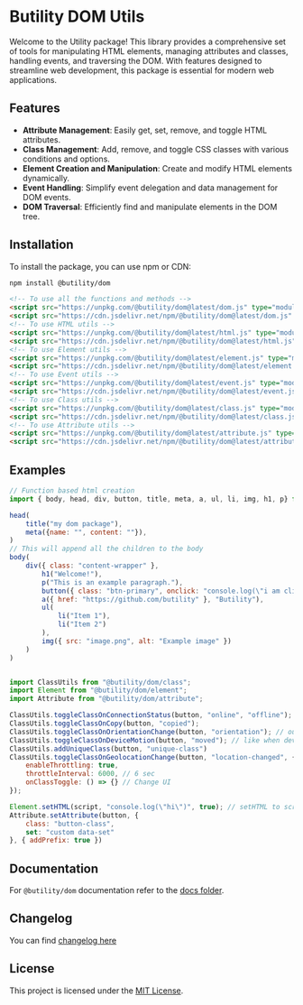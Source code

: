 # Butility DOM Utils

Welcome to the Utility package! This library provides a comprehensive set of tools for manipulating HTML elements, managing attributes and classes, handling events, and traversing the DOM. With features designed to streamline web development, this package is essential for modern web applications.

## Features

- **Attribute Management**: Easily get, set, remove, and toggle HTML attributes.
- **Class Management**: Add, remove, and toggle CSS classes with various conditions and options.
- **Element Creation and Manipulation**: Create and modify HTML elements dynamically.
- **Event Handling**: Simplify event delegation and data management for DOM events.
- **DOM Traversal**: Efficiently find and manipulate elements in the DOM tree.


## Installation

To install the package, you can use npm or CDN:

```sh
npm install @butility/dom
```

```html
<!-- To use all the functions and methods -->
<script src="https://unpkg.com/@butility/dom@latest/dom.js" type="module"></script>
<script src="https://cdn.jsdelivr.net/npm/@butility/dom@latest/dom.js" type="module"></script>
<!-- To use HTML utils -->
<script src="https://unpkg.com/@butility/dom@latest/html.js" type="module"></script>
<script src="https://cdn.jsdelivr.net/npm/@butility/dom@latest/html.js" type="module"></script>
<!-- To use Element utils -->
<script src="https://unpkg.com/@butility/dom@latest/element.js" type="module"></script>
<script src="https://cdn.jsdelivr.net/npm/@butility/dom@latest/element.js" type="module"></script>
<!-- To use Event utils -->
<script src="https://unpkg.com/@butility/dom@latest/event.js" type="module"></script>
<script src="https://cdn.jsdelivr.net/npm/@butility/dom@latest/event.js" type="module"></script>
<!-- To use Class utils -->
<script src="https://unpkg.com/@butility/dom@latest/class.js" type="module"></script>
<script src="https://cdn.jsdelivr.net/npm/@butility/dom@latest/class.js" type="module"></script>
<!-- To use Attribute utils -->
<script src="https://unpkg.com/@butility/dom@latest/attribute.js" type="module"></script>
<script src="https://cdn.jsdelivr.net/npm/@butility/dom@latest/attribute.js" type="module"></script>
```
## Examples

```javascript
// Function based html creation
import { body, head, div, button, title, meta, a, ul, li, img, h1, p} from "@butility/dom/html";

head(
    title("my dom package"),
    meta({name: "", content: ""}),
)
// This will append all the children to the body
body(
    div({ class: "content-wrapper" },
        h1("Welcome!"),
        p("This is an example paragraph."),
        button({ class: "btn-primary", onclick: "console.log(\"i am clicked\")" }, "Click Me"),
        a({ href: "https://github.com/butility" }, "Butility"),
        ul(
            li("Item 1"),
            li("Item 2")
        ),
        img({ src: "image.png", alt: "Example image" })
    )
)
```

```javascript

import ClassUtils from "@butility/dom/class";
import Element from "@butility/dom/element";
import Attribute from "@butility/dom/attribute";

ClassUtils.toggleClassOnConnectionStatus(button, "online", "offline");
ClassUtils.toggleClassOnCopy(button, "copied");
ClassUtils.toggleClassOnOrientationChange(button, "orientation"); // output class name `orientation-portrait or landscape
ClassUtils.toggleClassOnDeviceMotion(button, "moved"); // like when device is tilted
ClassUtils.addUniqueClass(button, "unique-class")
ClassUtils.toggleClassOnGeolocationChange(button, "location-changed", {
    enableThrottling: true,
    throttleInterval: 6000, // 6 sec
    onClassToggle: () => {} // Change UI 
});

Element.setHTML(script, "console.log(\"hi\")", true); // setHTML to script
Attribute.setAttribute(button, {
    class: "button-class",
    set: "custom data-set"
}, { addPrefix: true })
```

## Documentation

For `@butility/dom` documentation refer to the [docs folder](https://github.com/butility/dom/tree/main/docs).

## Changelog

You can find [changelog here](https://github.com/butility/dom/tree/main/docs/changelog.md)

## License

This project is licensed under the [MIT License](LICENSE.md).